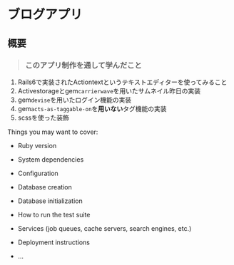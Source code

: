 # ブログアプリ

## 概要
> ###  このアプリ制作を通して学んだこと
 1. Rails6で実装されたActiontextというテキストエディターを使ってみること　
 2. Activestorageとgem`carrierwave`を用いたサムネイル昨日の実装
 3. gem`devise`を用いたログイン機能の実装
 4. gem`acts-as-taggable-on`を**用いない**タグ機能の実装
 5. scssを使った装飾


Things you may want to cover:

* Ruby version

* System dependencies

* Configuration

* Database creation

* Database initialization

* How to run the test suite

* Services (job queues, cache servers, search engines, etc.)

* Deployment instructions

* ...
